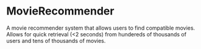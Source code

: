 # MovieRecommender
A movie recommender system that allows users to find compatible movies. 
Allows for quick retrieval (<2 seconds) from hundereds of thousands of users and tens of thousands of movies. 
